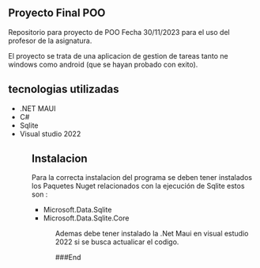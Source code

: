 ## Proyecto Final POO
Repositorio para proyecto de POO Fecha 30/11/2023 para el uso del profesor de la asignatura. 

El proyecto se trata de una aplicacion de gestion de tareas tanto ne windows como android (que se hayan probado con exito). 



## tecnologias utilizadas
<ul>
<li>.NET MAUI
<li>C#
<li>Sqlite
<li>Visual studio 2022
<ul>

 
## Instalacion
 Para la correcta instalacion del programa se deben tener instalados los Paquetes Nuget relacionados con la ejecución de Sqlite estos son :
 
 <ul>
<li> Microsoft.Data.Sqlite
 <li>Microsoft.Data.Sqlite.Core
 <ul>
  
 Ademas debe tener instalado la .Net Maui en visual estudio 2022 si se busca actualicar el codigo.
 
###End

